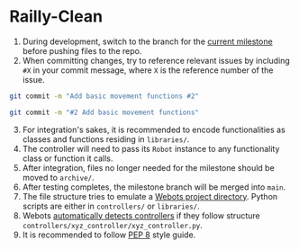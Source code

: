 # Railly-Clean

1. During development, switch to the branch for the [current milestone](https://github.com/SDP-Team10/Railly-Clean/tree/table-sanitisation) before pushing files to the repo.
2. When committing changes, try to reference relevant issues by including `#X` in your commit message, where `X` is the reference number of the issue.
```bash
git commit -m "Add basic movement functions #2"
```
```bash
git commit -m "#2 Add basic movement functions"
```
3. For integration's sakes, it is recommended to encode functionalities as classes and functions residing in `libraries/`.
4. The controller will need to pass its `Robot` instance to any functionality class or function it calls.
5. After integration, files no longer needed for the milestone should be moved to `archive/`.
6. After testing completes, the milestone branch will be merged into `main`.
7. The file structure tries to emulate a [Webots project directory](https://cyberbotics.com/doc/guide/the-standard-file-hierarchy-of-a-project). Python scripts are either in `controllers/` or `libraries/`.
8. Webots [automatically detects controllers](https://cyberbotics.com/doc/guide/controller-start-up) if they follow structure `controllers/xyz_controller/xyz_controller.py`.
9. It is recommended to follow [PEP 8](https://www.python.org/dev/peps/pep-0008/) style guide.
